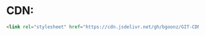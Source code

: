 # CDN:
```html
<link rel="stylesheet" href="https://cdn.jsdelivr.net/gh/bgoonz/GIT-CDN-FILES/tools.css">
```
